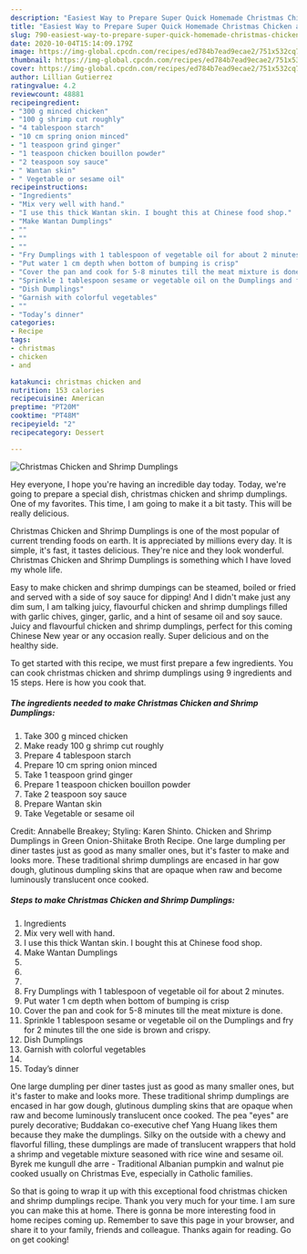 ```yaml
---
description: "Easiest Way to Prepare Super Quick Homemade Christmas Chicken and Shrimp Dumplings"
title: "Easiest Way to Prepare Super Quick Homemade Christmas Chicken and Shrimp Dumplings"
slug: 790-easiest-way-to-prepare-super-quick-homemade-christmas-chicken-and-shrimp-dumplings
date: 2020-10-04T15:14:09.179Z
image: https://img-global.cpcdn.com/recipes/ed784b7ead9ecae2/751x532cq70/christmas-chicken-and-shrimp-dumplings-recipe-main-photo.jpg
thumbnail: https://img-global.cpcdn.com/recipes/ed784b7ead9ecae2/751x532cq70/christmas-chicken-and-shrimp-dumplings-recipe-main-photo.jpg
cover: https://img-global.cpcdn.com/recipes/ed784b7ead9ecae2/751x532cq70/christmas-chicken-and-shrimp-dumplings-recipe-main-photo.jpg
author: Lillian Gutierrez
ratingvalue: 4.2
reviewcount: 48881
recipeingredient:
- "300 g minced chicken"
- "100 g shrimp cut roughly"
- "4 tablespoon starch"
- "10 cm spring onion minced"
- "1 teaspoon grind ginger"
- "1 teaspoon chicken bouillon powder"
- "2 teaspoon soy sauce"
- " Wantan skin"
- " Vegetable or sesame oil"
recipeinstructions:
- "Ingredients"
- "Mix very well with hand."
- "I use this thick Wantan skin. I bought this at Chinese food shop."
- "Make Wantan Dumplings"
- ""
- ""
- ""
- "Fry Dumplings with 1 tablespoon of vegetable oil for about 2 minutes."
- "Put water 1 cm depth when bottom of bumping is crisp"
- "Cover the pan and cook for 5-8 minutes till the meat mixture is done."
- "Sprinkle 1 tablespoon sesame or vegetable oil on the Dumplings and fry for 2 minutes till the one side is brown and crispy."
- "Dish Dumplings"
- "Garnish with colorful vegetables"
- ""
- "Today’s dinner"
categories:
- Recipe
tags:
- christmas
- chicken
- and

katakunci: christmas chicken and 
nutrition: 153 calories
recipecuisine: American
preptime: "PT20M"
cooktime: "PT48M"
recipeyield: "2"
recipecategory: Dessert

---
```



![Christmas Chicken and Shrimp Dumplings](https://img-global.cpcdn.com/recipes/ed784b7ead9ecae2/751x532cq70/christmas-chicken-and-shrimp-dumplings-recipe-main-photo.jpg)

Hey everyone, I hope you're having an incredible day today. Today, we're going to prepare a special dish, christmas chicken and shrimp dumplings. One of my favorites. This time, I am going to make it a bit tasty. This will be really delicious.

Christmas Chicken and Shrimp Dumplings is one of the most popular of current trending foods on earth. It is appreciated by millions every day. It is simple, it's fast, it tastes delicious. They're nice and they look wonderful. Christmas Chicken and Shrimp Dumplings is something which I have loved my whole life.

Easy to make chicken and shrimp dumpings can be steamed, boiled or fried and served with a side of soy sauce for dipping! And I didn&#39;t make just any dim sum, I am talking juicy, flavourful chicken and shrimp dumplings filled with garlic chives, ginger, garlic, and a hint of sesame oil and soy sauce. Juicy and flavourful chicken and shrimp dumplings, perfect for this coming Chinese New year or any occasion really. Super delicious and on the healthy side.


To get started with this recipe, we must first prepare a few ingredients. You can cook christmas chicken and shrimp dumplings using 9 ingredients and 15 steps. Here is how you cook that.

<!--inarticleads1-->

##### The ingredients needed to make Christmas Chicken and Shrimp Dumplings:

1. Take 300 g minced chicken
1. Make ready 100 g shrimp cut roughly
1. Prepare 4 tablespoon starch
1. Prepare 10 cm spring onion minced
1. Take 1 teaspoon grind ginger
1. Prepare 1 teaspoon chicken bouillon powder
1. Take 2 teaspoon soy sauce
1. Prepare  Wantan skin
1. Take  Vegetable or sesame oil


Credit: Annabelle Breakey; Styling: Karen Shinto. Chicken and Shrimp Dumplings in Green Onion-Shiitake Broth Recipe. One large dumpling per diner tastes just as good as many smaller ones, but it&#39;s faster to make and looks more. These traditional shrimp dumplings are encased in har gow dough, glutinous dumpling skins that are opaque when raw and become luminously translucent once cooked. 

<!--inarticleads2-->

##### Steps to make Christmas Chicken and Shrimp Dumplings:

1. Ingredients
1. Mix very well with hand.
1. I use this thick Wantan skin. I bought this at Chinese food shop.
1. Make Wantan Dumplings
1. 
1. 
1. 
1. Fry Dumplings with 1 tablespoon of vegetable oil for about 2 minutes.
1. Put water 1 cm depth when bottom of bumping is crisp
1. Cover the pan and cook for 5-8 minutes till the meat mixture is done.
1. Sprinkle 1 tablespoon sesame or vegetable oil on the Dumplings and fry for 2 minutes till the one side is brown and crispy.
1. Dish Dumplings
1. Garnish with colorful vegetables
1. 
1. Today’s dinner


One large dumpling per diner tastes just as good as many smaller ones, but it&#39;s faster to make and looks more. These traditional shrimp dumplings are encased in har gow dough, glutinous dumpling skins that are opaque when raw and become luminously translucent once cooked. The pea &#34;eyes&#34; are purely decorative; Buddakan co-executive chef Yang Huang likes them because they make the dumplings. Silky on the outside with a chewy and flavorful filling, these dumplings are made of translucent wrappers that hold a shrimp and vegetable mixture seasoned with rice wine and sesame oil. Byrek me kungull dhe arre - Traditional Albanian pumpkin and walnut pie cooked usually on Christmas Eve, especially in Catholic families. 

So that is going to wrap it up with this exceptional food christmas chicken and shrimp dumplings recipe. Thank you very much for your time. I am sure you can make this at home. There is gonna be more interesting food in home recipes coming up. Remember to save this page in your browser, and share it to your family, friends and colleague. Thanks again for reading. Go on get cooking!

